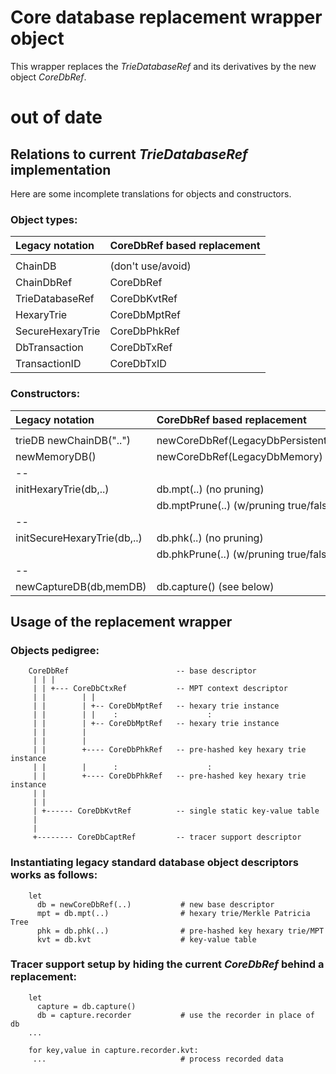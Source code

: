 Core database replacement wrapper object
========================================
This wrapper replaces the *TrieDatabaseRef* and its derivatives by the new
object *CoreDbRef*.

# **out of date**


Relations to current *TrieDatabaseRef* implementation
-----------------------------------------------------
Here are some incomplete translations for objects and constructors.

### Object types:

| **Legacy notation**         | **CoreDbRef based replacement**       |
|:----------------------------|:--------------------------------------|
|                             |                                       |
| ChainDB                     | (don't use/avoid)                     |
| ChainDbRef                  | CoreDbRef                             |
| TrieDatabaseRef             | CoreDbKvtRef                          |
| HexaryTrie                  | CoreDbMptRef                          |
| SecureHexaryTrie            | CoreDbPhkRef                          |
| DbTransaction               | CoreDbTxRef                           |
| TransactionID               | CoreDbTxID                            |


### Constructors:

| **Legacy notation**         | **CoreDbRef based replacement**       |
|:----------------------------|:--------------------------------------|
|                             |                                       |
| trieDB newChainDB("..")     | newCoreDbRef(LegacyDbPersistent,"..") |
| newMemoryDB()               | newCoreDbRef(LegacyDbMemory)          |
| --                          |                                       |
| initHexaryTrie(db,..)       | db.mpt(..)      (no pruning)          |
|                             | db.mptPrune(..) (w/pruning true/false)|
| --                          |                                       |
| initSecureHexaryTrie(db,..) | db.phk(..)      (no pruning)          |
|                             | db.phkPrune(..) (w/pruning true/false)|
| --                          |                                       |
| newCaptureDB(db,memDB)      | db.capture()    (see below)           |


Usage of the replacement wrapper
--------------------------------

### Objects pedigree:

        CoreDbRef                        -- base descriptor
         | | |
         | | +--- CoreDbCtxRef           -- MPT context descriptor
         | |        | |
         | |        | +-- CoreDbMptRef   -- hexary trie instance
         | |        | |    :                    :
         | |        | +-- CoreDbMptRef   -- hexary trie instance
         | |        |
         | |        |
         | |        +---- CoreDbPhkRef   -- pre-hashed key hexary trie instance
         | |        |      :                    :
         | |        +---- CoreDbPhkRef   -- pre-hashed key hexary trie instance
         | |
         | |
         | +------ CoreDbKvtRef          -- single static key-value table
         |
         |
         +-------- CoreDbCaptRef         -- tracer support descriptor

### Instantiating legacy standard database object descriptors works as follows:

        let
          db = newCoreDbRef(..)           # new base descriptor
          mpt = db.mpt(..)                # hexary trie/Merkle Patricia Tree
          phk = db.phk(..)                # pre-hashed key hexary trie/MPT
          kvt = db.kvt                    # key-value table

### Tracer support setup by hiding the current *CoreDbRef* behind a replacement:

        let
          capture = db.capture()
          db = capture.recorder           # use the recorder in place of db
        ...

        for key,value in capture.recorder.kvt:
         ...                              # process recorded data
